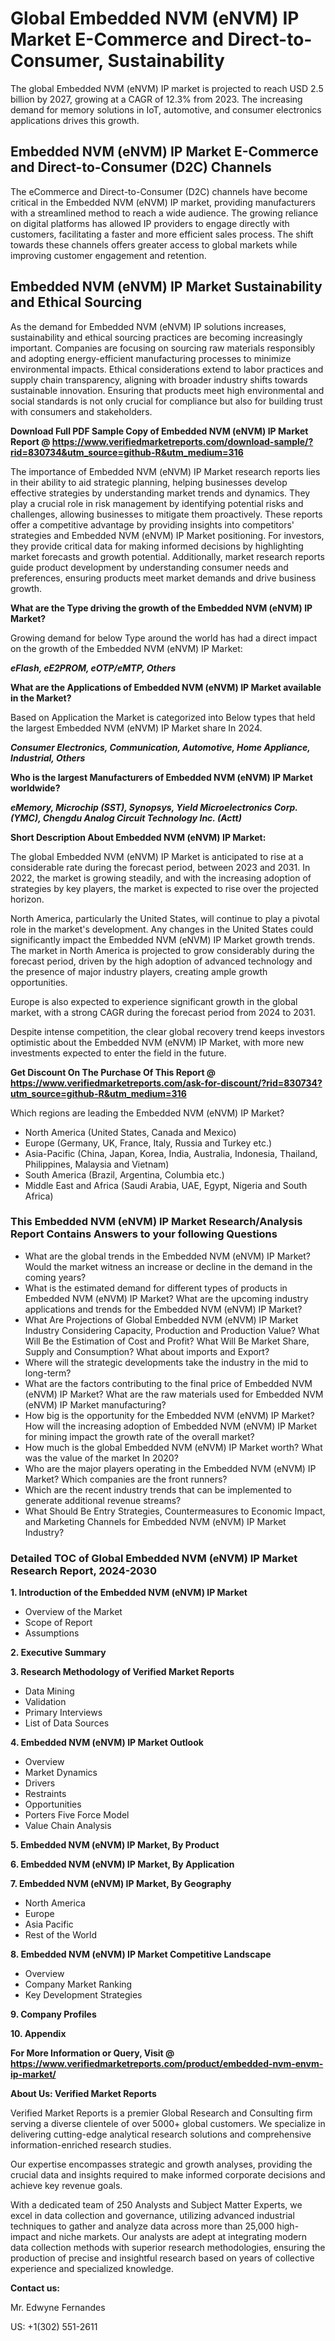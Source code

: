 <h1>Global Embedded NVM (eNVM) IP Market E-Commerce and Direct-to-Consumer, Sustainability</h1><p class=""><p>The global Embedded NVM (eNVM) IP market is projected to reach USD 2.5 billion by 2027, growing at a CAGR of 12.3% from 2023. The increasing demand for memory solutions in IoT, automotive, and consumer electronics applications drives this growth.</p><h2>Embedded NVM (eNVM) IP Market E-Commerce and Direct-to-Consumer (D2C) Channels</h2><p>The eCommerce and Direct-to-Consumer (D2C) channels have become critical in the Embedded NVM (eNVM) IP market, providing manufacturers with a streamlined method to reach a wide audience. The growing reliance on digital platforms has allowed IP providers to engage directly with customers, facilitating a faster and more efficient sales process. The shift towards these channels offers greater access to global markets while improving customer engagement and retention.</p><h2>Embedded NVM (eNVM) IP Market Sustainability and Ethical Sourcing</h2><p>As the demand for Embedded NVM (eNVM) IP solutions increases, sustainability and ethical sourcing practices are becoming increasingly important. Companies are focusing on sourcing raw materials responsibly and adopting energy-efficient manufacturing processes to minimize environmental impacts. Ethical considerations extend to labor practices and supply chain transparency, aligning with broader industry shifts towards sustainable innovation. Ensuring that products meet high environmental and social standards is not only crucial for compliance but also for building trust with consumers and stakeholders.</p></p><p class=""><strong>Download Full PDF Sample Copy of Embedded NVM (eNVM) IP Market Report @ <a href="https://www.verifiedmarketreports.com/download-sample/?rid=830734&utm_source=github-R&utm_medium=316" target="_blank">https://www.verifiedmarketreports.com/download-sample/?rid=830734&utm_source=github-R&utm_medium=316</a></strong></p><p>The importance of&nbsp;Embedded NVM (eNVM) IP Market research reports lies in their ability to aid strategic planning, helping businesses develop effective strategies by understanding market trends and dynamics. They play a crucial role in risk management by identifying potential risks and challenges, allowing businesses to mitigate them proactively. These reports offer a competitive advantage by providing insights into competitors' strategies and Embedded NVM (eNVM) IP Market positioning. For investors, they provide critical data for making informed decisions by highlighting market forecasts and growth potential. Additionally, market research reports guide product development by understanding consumer needs and preferences, ensuring products meet market demands and drive business growth.</p><p><strong>What are the&nbsp;Type driving the growth of the Embedded NVM (eNVM) IP Market?</strong></p><p id="" class="">Growing demand for below Type around the world has had a direct impact on the growth of the Embedded NVM (eNVM) IP Market:</p><p class=""><em><strong>eFlash, eE2PROM, eOTP/eMTP, Others</strong></em></p><p class=""><strong>What are the&nbsp;Applications&nbsp;of Embedded NVM (eNVM) IP Market available in the Market?</strong></p><p id="" class="">Based on Application the Market is categorized into Below types that held the largest Embedded NVM (eNVM) IP Market share In 2024.</p><p class=""><em><strong>Consumer Electronics, Communication, Automotive, Home Appliance, Industrial, Others</strong></em></p><p class=""><strong>Who is the largest Manufacturers of Embedded NVM (eNVM) IP Market worldwide?</strong></p><p><em><strong>eMemory, Microchip (SST), Synopsys, Yield Microelectronics Corp. (YMC), Chengdu Analog Circuit Technology Inc. (Actt)</strong></em></p><p id="" class=""><strong>Short Description About Embedded NVM (eNVM) IP Market:</strong></p><p>The global Embedded NVM (eNVM) IP Market is anticipated to rise at a considerable rate during the forecast period, between 2023 and 2031. In 2022, the market is growing steadily, and with the increasing adoption of strategies by key players, the market is expected to rise over the projected horizon.</p><p>North America, particularly the United States, will continue to play a pivotal role in the market's development. Any changes in the United States could significantly impact the Embedded NVM (eNVM) IP Market growth trends. The market in North America is projected to grow considerably during the forecast period, driven by the high adoption of advanced technology and the presence of major industry players, creating ample growth opportunities.</p><p>Europe is also expected to experience significant growth in the global market, with a strong CAGR during the forecast period from 2024 to 2031.</p><p>Despite intense competition, the clear global recovery trend keeps investors optimistic about the Embedded NVM (eNVM) IP Market, with more new investments expected to enter the field in the future.</p><p id="" class=""><strong>Get Discount On The Purchase Of This Report @ <a href="https://www.verifiedmarketreports.com/ask-for-discount/?rid=830734?utm_source=github-R&utm_medium=316" target="_blank">https://www.verifiedmarketreports.com/ask-for-discount/?rid=830734?utm_source=github-R&utm_medium=316</a></strong></p><p class="">Which regions are leading the Embedded NVM (eNVM) IP Market?</p><ul><li>North America (United States, Canada and Mexico)</li><li>Europe (Germany, UK, France, Italy, Russia and Turkey etc.)</li><li>Asia-Pacific (China, Japan, Korea, India, Australia, Indonesia, Thailand, Philippines, Malaysia and Vietnam)</li><li>South America (Brazil, Argentina, Columbia etc.)</li><li>Middle East and Africa (Saudi Arabia, UAE, Egypt, Nigeria and South Africa)</li></ul><h3 id="" class="">This Embedded NVM (eNVM) IP Market Research/Analysis Report Contains Answers to your following Questions</h3><ul><li>What are the global trends in the Embedded NVM (eNVM) IP Market? Would the market witness an increase or decline in the demand in the coming years?</li><li>What is the estimated demand for different types of products in Embedded NVM (eNVM) IP Market? What are the upcoming industry applications and trends for the Embedded NVM (eNVM) IP Market?</li><li>What Are Projections of Global Embedded NVM (eNVM) IP Market Industry Considering Capacity, Production and Production Value? What Will Be the Estimation of Cost and Profit? What Will Be Market Share, Supply and Consumption? What about imports and Export?</li><li>Where will the strategic developments take the industry in the mid to long-term?</li><li>What are the factors contributing to the final price of Embedded NVM (eNVM) IP Market? What are the raw materials used for Embedded NVM (eNVM) IP Market manufacturing?</li><li>How big is the opportunity for the Embedded NVM (eNVM) IP Market? How will the increasing adoption of Embedded NVM (eNVM) IP Market for mining impact the growth rate of the overall market?</li><li>How much is the global Embedded NVM (eNVM) IP Market worth? What was the value of the market In 2020?</li><li>Who are the major players operating in the Embedded NVM (eNVM) IP Market? Which companies are the front runners?</li><li>Which are the recent industry trends that can be implemented to generate additional revenue streams?</li><li>What Should Be Entry Strategies, Countermeasures to Economic Impact, and Marketing Channels for Embedded NVM (eNVM) IP Market Industry?</li></ul><h3 id="" class="">Detailed TOC of Global Embedded NVM (eNVM) IP Market Research Report, 2024-2030</h3><p id="" class=""><strong>1. Introduction of the Embedded NVM (eNVM) IP Market</strong></p><ul><li>Overview of the Market</li><li>Scope of Report</li><li>Assumptions</li></ul><p id="" class=""><strong>2. Executive Summary</strong></p><p id="" class=""><strong>3. Research Methodology of Verified Market Reports</strong></p><ul><li>Data Mining</li><li>Validation</li><li>Primary Interviews</li><li>List of Data Sources</li></ul><p id="" class=""><strong>4. Embedded NVM (eNVM) IP Market Outlook</strong></p><ul><li>Overview</li><li>Market Dynamics</li><li>Drivers</li><li>Restraints</li><li>Opportunities</li><li>Porters Five Force Model</li><li>Value Chain Analysis</li></ul><p id="" class=""><strong>5. Embedded NVM (eNVM) IP Market, By Product</strong></p><p id="" class=""><strong>6. Embedded NVM (eNVM) IP Market, By Application</strong></p><p id="" class=""><strong>7. Embedded NVM (eNVM) IP Market, By Geography</strong></p><ul><li>North America</li><li>Europe</li><li>Asia Pacific</li><li>Rest of the World</li></ul><p id="" class=""><strong>8. Embedded NVM (eNVM) IP Market Competitive Landscape</strong></p><ul><li>Overview</li><li>Company Market Ranking</li><li>Key Development Strategies</li></ul><p id="" class=""><strong>9. Company Profiles</strong></p><p id="" class=""><strong>10. Appendix</strong></p><p id="" class=""><strong>For More Information or Query, Visit @ <a href="https://www.verifiedmarketreports.com/product/embedded-nvm-envm-ip-market/" target="_blank">https://www.verifiedmarketreports.com/product/embedded-nvm-envm-ip-market/</a></strong></p><p id="" class=""><strong>About Us: Verified Market Reports</strong></p><p id="" class="">Verified Market Reports is a premier Global Research and Consulting firm serving a diverse clientele of over 5000+ global customers. We specialize in delivering cutting-edge analytical research solutions and comprehensive information-enriched research studies.</p><p id="" class="">Our expertise encompasses strategic and growth analyses, providing the crucial data and insights required to make informed corporate decisions and achieve key revenue goals.</p><p id="" class="">With a dedicated team of 250 Analysts and Subject Matter Experts, we excel in data collection and governance, utilizing advanced industrial techniques to gather and analyze data across more than 25,000 high-impact and niche markets. Our analysts are adept at integrating modern data collection methods with superior research methodologies, ensuring the production of precise and insightful research based on years of collective experience and specialized knowledge.</p><p id="" class=""><strong>Contact us:</strong></p><p id="" class="">Mr. Edwyne Fernandes</p><p id="" class="">US: +1(302) 551-2611</p>